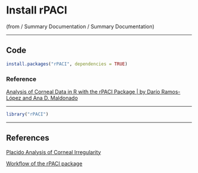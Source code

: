# Install rPACI

(from / Summary Documentation / Summary Documentation)

____

## Code

```r
install.packages("rPACI", dependencies = TRUE)
```

### Reference

[Analysis of Corneal Data in R with the rPACI Package | by Darío Ramos-López and Ana D. Maldonado](https://journal.r-project.org/archive/2021/RJ-2021-099/RJ-2021-099.pdf)

____

```r
library("rPACI")
```

____

## References

[Placido Analysis of Corneal Irregularity](https://admaldonado.shinyapps.io/rPACI/_w_b1e9b424/#)

[Workflow of the rPACI package](https://admaldonado.shinyapps.io/rPACI/_w_b1e9b424/www/packageUsage.html)
